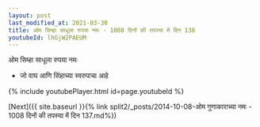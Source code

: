 ```yaml
---
layout: post
last_modified_at: 2021-03-30
title: ओम सिम्हा साधूला रुपया नमः - 1008 दिनों की तपस्या में दिन 138
youtubeId: lhGjW2PAEUM
---
```

 
 
 ओम सिम्हा साधूला रुपया नमः  
 
 -  जो वाघ आणि सिंहाच्या स्वरुपाचा आहे 
 
  
 
  
 
 
 
 
 
 


{% include youtubePlayer.html id=page.youtubeId %}
 
[Next]({{ site.baseurl }}{% link  split2/_posts/2014-10-08-ओम गुणाकाराच्या नमः - 1008 दिनों की तपस्या में दिन 137.md%})
 
